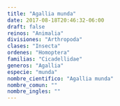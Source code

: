 ```yaml
---
title: "Agallia munda"
date: 2017-08-18T20:46:32-06:00
draft: false
reinos: "Animalia"
divisiones: "Arthropoda"
clases: "Insecta"
ordenes: "Homoptera"
familias: "Cicadellidae"
generos: "Agallia"
especie: "munda"
nombre_cientifico: "Agallia munda"
nombre_comun: ""
nombre_ingles: ""
---
```

